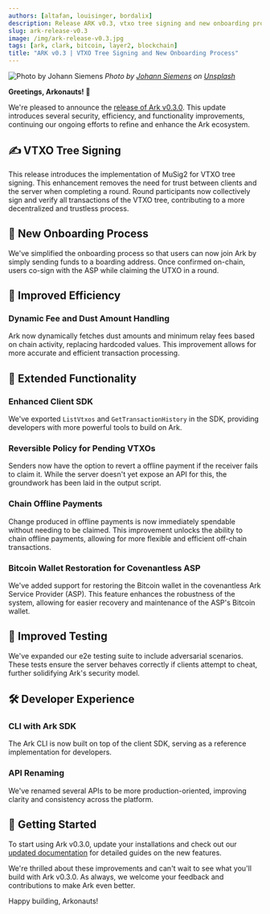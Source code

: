 ```yaml
---
authors: [altafan, louisinger, bordalix]
description: Release ARK v0.3, vtxo tree signing and new onboarding process.
slug: ark-release-v0.3
image: /img/ark-release-v0.3.jpg
tags: [ark, clark, bitcoin, layer2, blockchain]
title: "ARK v0.3 | VTXO Tree Signing and New Onboarding Process"
---
```

![Photo by Johann Siemens](/img/ark-release-v0.3.jpg)
_Photo by <a href="https://unsplash.com/@emben">Johann Siemens</a> on <a href="https://unsplash.com/photos/green-tree-on-grassland-during-daytime-EPy0gBJzzZU">Unsplash</a>_

**Greetings, Arkonauts! 🚀**

We're pleased to announce the [release of Ark v0.3.0](https://github.com/ark-network/ark/releases/tag/v0.3.0). This update introduces several security, efficiency, and functionality improvements, continuing our ongoing efforts to refine and enhance the Ark ecosystem.

<!-- truncate -->

## ✍️ VTXO Tree Signing

This release introduces the implementation of MuSig2 for VTXO tree signing. This enhancement removes the need for trust between clients and the server when completing a round. Round participants now collectively sign and verify all transactions of the VTXO tree, contributing to a more decentralized and trustless process.

## 🚪 New Onboarding Process

We've simplified the onboarding process so that users can now join Ark by simply sending funds to a boarding address. Once confirmed on-chain, users co-sign with the ASP while claiming the UTXO in a round.

## 🎯 Improved Efficiency

### Dynamic Fee and Dust Amount Handling

Ark now dynamically fetches dust amounts and minimum relay fees based on chain activity, replacing hardcoded values. This improvement allows for more accurate and efficient transaction processing.

## 🔧 Extended Functionality

### Enhanced Client SDK

We've exported `ListVtxos` and `GetTransactionHistory` in the SDK, providing developers with more powerful tools to build on Ark.

### Reversible Policy for Pending VTXOs

Senders now have the option to revert a offline payment if the receiver fails to claim it. While the server doesn't yet expose an API for this, the groundwork has been laid in the output script.

### Chain Offline Payments

Change produced in offline payments is now immediately spendable without needing to be claimed. This improvement unlocks the ability to chain offline payments, allowing for more flexible and efficient off-chain transactions.

### Bitcoin Wallet Restoration for Covenantless ASP

We've added support for restoring the Bitcoin wallet in the covenantless Ark Service Provider (ASP). This feature enhances the robustness of the system, allowing for easier recovery and maintenance of the ASP's Bitcoin wallet.

## 🧪 Improved Testing

We've expanded our e2e testing suite to include adversarial scenarios. These tests ensure the server behaves correctly if clients attempt to cheat, further solidifying Ark's security model.

## 🛠️ Developer Experience

### CLI with Ark SDK

The Ark CLI is now built on top of the client SDK, serving as a reference implementation for developers.

### API Renaming

We've renamed several APIs to be more production-oriented, improving clarity and consistency across the platform.

## 🚀 Getting Started

To start using Ark v0.3.0, update your installations and check out our [updated documentation](https://arkdev.info) for detailed guides on the new features.

We're thrilled about these improvements and can't wait to see what you'll build with Ark v0.3.0. As always, we welcome your feedback and contributions to make Ark even better.

Happy building, Arkonauts!